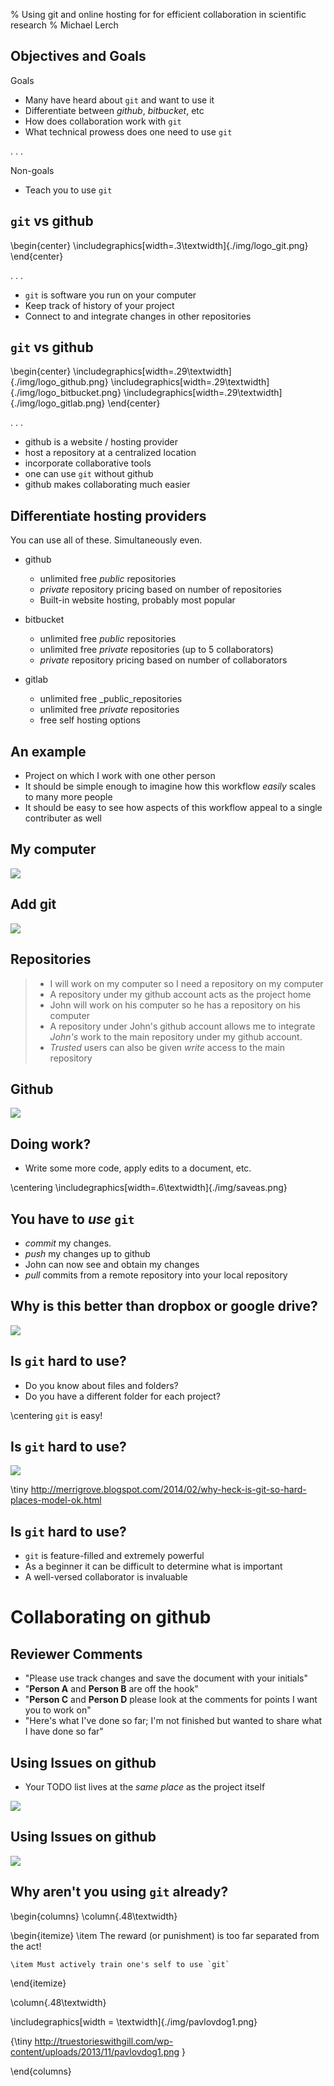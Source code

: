 % Using git and online hosting for for efficient collaboration in scientific research
% Michael Lerch


Objectives and Goals
--------------------

Goals

- Many have heard about `git` and want to use it
- Differentiate between _github_, _bitbucket_, etc
- How does collaboration work with `git`
- What technical prowess does one need to use `git`

. . .

Non-goals

- Teach you to use `git`

`git` vs github
---------------

\begin{center}
\includegraphics[width=.3\textwidth]{./img/logo_git.png}
\end{center}

 . . .

- `git` is software you run on your computer
- Keep track of history of your project
- Connect to and integrate changes in other repositories


`git` vs github
---------------

\begin{center}
\includegraphics[width=.29\textwidth]{./img/logo_github.png}
\includegraphics[width=.29\textwidth]{./img/logo_bitbucket.png}
\includegraphics[width=.29\textwidth]{./img/logo_gitlab.png}
\end{center}

. . .

- github is a website / hosting provider
- host a repository at a centralized location
- incorporate collaborative tools
- one can use `git` without github
- github makes collaborating much easier

Differentiate hosting providers
-------------------------------

You can use all of these.  Simultaneously even.

- github

    - unlimited free _public_ repositories
    - _private_ repository pricing based on number of repositories
    - Built-in website hosting, probably most popular

- bitbucket

    - unlimited free _public_ repositories
    - unlimited free _private_ repositories (up to 5 collaborators)
    - _private_ repository pricing based on number of collaborators

- gitlab

    - unlimited free _public_repositories
    - unlimited free _private_ repositories
    - free self hosting options

An example
----------

- Project on which I work with one other person
- It should be simple enough to imagine how this workflow _easily_ scales to
  many more people
- It should be easy to see how aspects of this workflow appeal to a single
  contributer as well

My computer
-----------

![](./img/optd-files.png)

Add git
-------

![](./img/optd-git.png)


Repositories
------------

>- I will work on my computer so I need a repository on my computer
>- A repository under my github account acts as the project home
>- John will work on his computer so he has a repository on his computer
>- A repository under John's github account allows me to integrate _John's_ work
  to the main repository under my github account.
>- _Trusted_ users can also be given _write_ access to the main repository

Github
------

![](./img/optd-github.png)

Doing work?
-----------

- Write some more code, apply edits to a document, etc.

\centering
\includegraphics[width=.6\textwidth]{./img/saveas.png}


You have to _use_ `git`
-----------------------

- _commit_ my changes.
- _push_ my changes up to github
- John can now see and obtain my changes
- _pull_ commits from a remote repository into your local repository

Why is this better than dropbox or google drive?
------------------------------------------------

<!-- - Labelled history -->
<!-- - Collaborators update _when they want_ -->
<!-- - Collaborators release updates _when they want_ -->
<!-- - John and I work simultaneously without stepping on each other's toes -->

![](./img/commits.png)

Is `git` hard to use?
---------------------

- Do you know about files and folders?
- Do you have a different folder for each project?

\centering
`git` is easy!

Is `git` hard to use?
---------------------

![](./img/branch_model.png)

\tiny
http://merrigrove.blogspot.com/2014/02/why-heck-is-git-so-hard-places-model-ok.html

Is `git` hard to use?
---------------------

- `git` is feature-filled and extremely powerful
- As a beginner it can be difficult to determine what is important
- A well-versed collaborator is invaluable

Collaborating on github
=======================

Reviewer Comments
-----------------

- "Please use track changes and save the document with your initials"
- "**Person A** and **Person B** are off the hook"
- "**Person C** and **Person D** please look at the comments for points I
  want you to work on"
- "Here's what I've done so far; I'm not finished but wanted to share what I
  have done so far"

Using Issues on github
----------------------

- Your TODO list lives at the _same place_ as the project itself

![](./img/issues.png)

Using Issues on github
----------------------

![](./img/anissue.png)

Why aren't you using `git` already?
-----------------------------------

\begin{columns}
\column{.48\textwidth}

\begin{itemize}
    \item The reward (or punishment) is too far separated from the act!

    \item Must actively train one's self to use `git`
\end{itemize}

\column{.48\textwidth}

\includegraphics[width = \textwidth]{./img/pavlovdog1.png}

{\tiny http://truestorieswithgill.com/wp-content/uploads/2013/11/pavlovdog1.png }

\end{columns}


